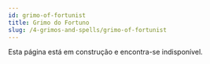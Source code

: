 ```yaml
---
id: grimo-of-fortunist
title: Grimo do Fortuno
slug: /4-grimos-and-spells/grimo-of-fortunist
---
```


Esta página está em construção e encontra-se indisponível.
